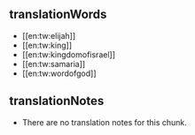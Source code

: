 ## translationWords

* [[en:tw:elijah]]
* [[en:tw:king]]
* [[en:tw:kingdomofisrael]]
* [[en:tw:samaria]]
* [[en:tw:wordofgod]]

## translationNotes

* There are no translation notes for this chunk.
